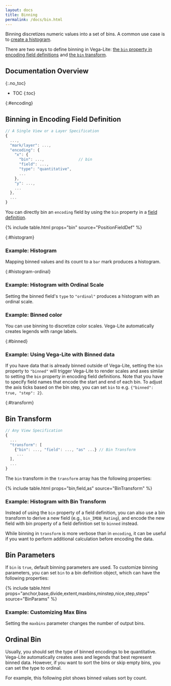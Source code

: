 ```yaml
---
layout: docs
title: Binning
permalink: /docs/bin.html
---
```


Binning discretizes numeric values into a set of bins. A common use case is to [create a histogram](#example).

There are two ways to define binning in Vega-Lite: [the `bin` property in encoding field definitions](#encoding) and [the `bin` transform](#transform).

## Documentation Overview
{:.no_toc}

- TOC
{:toc}

{:#encoding}

## Binning in Encoding Field Definition

```js
// A Single View or a Layer Specification
{
  ...,
  "mark/layer": ...,
  "encoding": {
    "x": {
      "bin": ...,               // bin
      "field": ...,
      "type": "quantitative",
      ...
    },
    "y": ...,
    ...
  },
  ...
}
```

You can directly bin an `encoding` field by using the `bin` property in a [field definition](encoding.html#field).

{% include table.html props="bin" source="PositionFieldDef" %}

{:#histogram}

### Example: Histogram

Mapping binned values and its count to a `bar` mark produces a histogram.

<div class="vl-example" data-name="histogram"></div>

{:#histogram-ordinal}

### Example: Histogram with Ordinal Scale

Setting the binned field's `type` to `"ordinal"` produces a histogram with an ordinal scale.

<div class="vl-example" data-name="histogram_ordinal"></div>

### Example: Binned color

You can use binning to discretize color scales. Vega-Lite automatically creates legends with range labels.

<div class="vl-example" data-name="point_binned_color"></div>

{:#binned}

### Example: Using Vega-Lite with Binned data

If you have data that is already binned outside of Vega-Lite, setting the `bin` property to `"binned"` will trigger Vega-Lite to render scales and axes similar to setting the `bin` property in encoding field definitions. Note that you have to specify field names that encode the start and end of each bin. To adjust the axis ticks based on the bin step, you can set `bin` to e.g. `{"binned": true, "step": 2}`.

<div class="vl-example" data-name="bar_binned_data"></div>

{:#transform}

## Bin Transform

```js
// Any View Specification
{
  ...
  "transform": [
    {"bin": ..., "field": ..., "as" ...} // Bin Transform
     ...
  ],
  ...
}
```

The `bin` transform in the `transform` array has the following properties:

{% include table.html props="bin,field,as" source="BinTransform" %}

### Example: Histogram with Bin Transform

Instead of using the `bin` property of a field definition, you can also use a bin transform to derive a new field (e.g., `bin_IMDB_Rating`), and encode the new field with bin property of a field definition set to `binned` instead.

<div class="vl-example" data-name="histogram_bin_transform"></div>

While binning in `transform` is more verbose than in `encoding`, it can be useful if you want to perform additional calculation before encoding the data.

## Bin Parameters

If `bin` is `true`, default binning parameters are used. To customize binning parameters, you can set `bin` to a bin definition object, which can have the following properties:

{% include table.html props="anchor,base,divide,extent,maxbins,minstep,nice,step,steps" source="BinParams" %}

### Example: Customizing Max Bins

Setting the `maxbins` parameter changes the number of output bins.

<div class="vl-example" data-name="histogram_bin_change"></div>

## Ordinal Bin

Usually, you should set the type of binned encodings to be quantitative. Vega-Lite automatically creates axes and legends that best represent binned data. However, if you want to sort the bins or skip empty bins, you can set the type to ordinal.

For example, this following plot shows binned values sort by count.

<div class="vl-example" data-name="histogram_ordinal_sort"></div>
